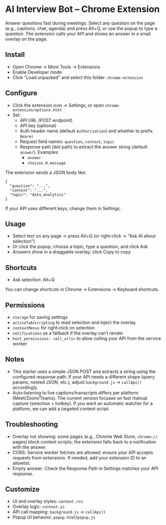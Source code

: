 # AI Interview Bot – Chrome Extension

Answer questions fast during meetings. Select any question on the page (e.g., captions, chat, agenda) and press Alt+Q, or use the popup to type a question. The extension calls your API and shows an answer in a small overlay on the page.

## Install

- Open Chrome → More Tools → Extensions
- Enable Developer mode
- Click "Load unpacked" and select this folder: `chrome-extension`

## Configure

- Click the extension icon → Settings, or open `chrome-extension/options.html`
- Set:
  - API URL (POST endpoint)
  - API key (optional)
  - Auth header name (default `Authorization`) and whether to prefix `Bearer `
  - Request field names: `question`, `context`, `topic`
  - Response path (dot path) to extract the answer string (default `answer`). Examples:
    - `answer`
    - `choices.0.message`

The extension sends a JSON body like:

```
{
  "question": "...",
  "context": "...",
  "topic": "data_analytics"
}
```

If your API uses different keys, change them in Settings.

## Usage

- Select text on any page → press Alt+Q (or right‑click → "Ask AI about selection")
- Or click the popup, choose a topic, type a question, and click Ask
- Answers show in a draggable overlay; click Copy to copy

## Shortcuts

- Ask selection: Alt+Q

You can change shortcuts in Chrome → Extensions → Keyboard shortcuts.

## Permissions

- `storage` for saving settings
- `activeTab`/`scripting` to read selection and inject the overlay
- `contextMenus` for right‑click on selection
- `notifications` as a fallback if the overlay can’t render
- `host_permissions: <all_urls>` to allow calling your API from the service worker

## Notes

- This starter uses a simple JSON POST and extracts a string using the configured response path. If your API needs a different shape (query params, nested JSON, etc.), adjust `background.js` → `callApi()` accordingly.
- Auto‑listening to live captions/transcripts differs per platform (Meet/Zoom/Teams). The current version focuses on fast manual capture (selection + hotkey). If you want an automatic watcher for a platform, we can add a targeted content script.

## Troubleshooting

- Overlay not showing: some pages (e.g., Chrome Web Store, `chrome://` pages) block content scripts; the extension falls back to a notification with the answer.
- CORS: Service worker fetches are allowed; ensure your API accepts requests from extensions. If needed, add your extension ID to an allowlist.
- Empty answer: Check the Response Path in Settings matches your API response.

## Customize

- UI and overlay styles: `content.css`
- Overlay logic: `content.js`
- API call mapping: `background.js` → `callApi()`
- Popup UI behavior: `popup.html`/`popup.js`

